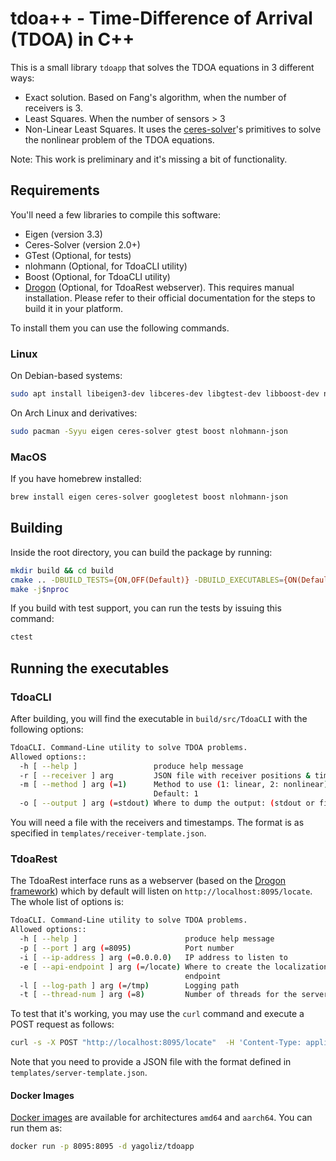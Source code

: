 # tdoa++ - Time-Difference of Arrival (TDOA) in C++

This is a small library `tdoapp` that solves the TDOA equations in 3 different ways:

- Exact solution. Based on Fang's algorithm, when the number of receivers is 3.
- Least Squares. When the number of sensors > 3
- Non-Linear Least Squares. It uses the [ceres-solver](https://github.com/ceres-solver/ceres-solver)'s primitives to
  solve the nonlinear problem of the TDOA equations.

Note: This work is preliminary and it's missing a bit of functionality.

## Requirements

You'll need a few libraries to compile this software:

- Eigen (version 3.3)
- Ceres-Solver (version 2.0+)
- GTest (Optional, for tests)
- nlohmann (Optional, for TdoaCLI utility)
- Boost (Optional, for TdoaCLI utility)
- [Drogon](https://github.com/drogonframework/drogon) (Optional, for TdoaRest webserver). This requires manual
  installation. Please refer to their official documentation for the steps to build it in your platform.

To install them you can use the following commands.

### Linux

On Debian-based systems:

```bash
sudo apt install libeigen3-dev libceres-dev libgtest-dev libboost-dev nlohmann-json3-dev
```

On Arch Linux and derivatives:

```bash
sudo pacman -Syyu eigen ceres-solver gtest boost nlohmann-json
```

### MacOS

If you have homebrew installed:

```bash
brew install eigen ceres-solver googletest boost nlohmann-json
```

## Building

Inside the root directory, you can build the package by running:

```bash
mkdir build && cd build
cmake .. -DBUILD_TESTS={ON,OFF(Default)} -DBUILD_EXECUTABLES={ON(Default),OFF}
make -j$nproc
```

If you build with test support, you can run the tests by issuing this command:

```bash
ctest
```

## Running the executables

### TdoaCLI

After building, you will find the executable in `build/src/TdoaCLI` with the following options:

```bash
TdoaCLI. Command-Line utility to solve TDOA problems.
Allowed options::
  -h [ --help ]                 produce help message
  -r [ --receiver ] arg         JSON file with receiver positions & timestamps
  -m [ --method ] arg (=1)      Method to use (1: linear, 2: nonlinear).
                                Default: 1
  -o [ --output ] arg (=stdout) Where to dump the output: (stdout or file)
```

You will need a file with the receivers and timestamps. The format is as specified
in `templates/receiver-template.json`.

### TdoaRest

The TdoaRest interface runs as a webserver (based on the [Drogon framework](https://github.com/drogonframework/drogon))
which by default will listen on `http://localhost:8095/locate`. The whole list of options is:

```bash
TdoaCLI. Command-Line utility to solve TDOA problems.
Allowed options::
  -h [ --help ]                        produce help message
  -p [ --port ] arg (=8095)            Port number
  -i [ --ip-address ] arg (=0.0.0.0)   IP address to listen to
  -e [ --api-endpoint ] arg (=/locate) Where to create the localization API
                                       endpoint
  -l [ --log-path ] arg (=/tmp)        Logging path
  -t [ --thread-num ] arg (=8)         Number of threads for the server
```

To test that it's working, you may use the `curl` command and execute a POST request as follows:

```bash
curl -s -X POST "http://localhost:8095/locate"  -H 'Content-Type: application/json' -d @templates/server-template.json
```

Note that you need to provide a JSON file with the format defined in `templates/server-template.json`.

#### Docker Images

[Docker images](https://hub.docker.com/r/yagoliz/tdoapp) are available for architectures `amd64` and `aarch64`. You can run them as:
```bash
docker run -p 8095:8095 -d yagoliz/tdoapp
```